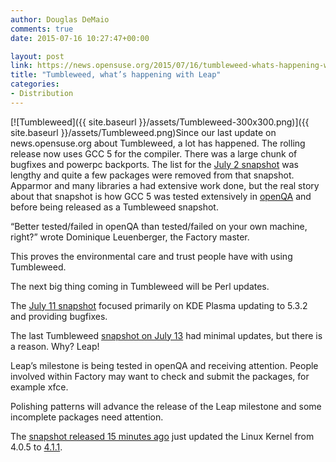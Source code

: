 ```yaml
---
author: Douglas DeMaio
comments: true
date: 2015-07-16 10:27:47+00:00

layout: post
link: https://news.opensuse.org/2015/07/16/tumbleweed-whats-happening-with-leap/
title: "Tumbleweed, what’s happening with Leap"
categories:
- Distribution
---
```

[![Tumbleweed]({{ site.baseurl }}/assets/Tumbleweed-300x300.png)]({{ site.baseurl }}/assets/Tumbleweed.png)Since our last update on news.opensuse.org about Tumbleweed, a lot has happened. The rolling release now uses GCC 5 for the compiler. There was a large chunk of bugfixes and powerpc backports. The list for the [July 2 snapshot](http://lists.opensuse.org/opensuse-factory/2015-07/msg00031.html) was lengthy and quite a few packages were removed from that snapshot. Apparmor and many libraries a had extensive work done, but the real story about that snapshot is how GCC 5 was tested extensively in [openQA](https://openqa.opensuse.org/tests) and before being released as a Tumbleweed snapshot.

“Better tested/failed in openQA than tested/failed on your own machine, right?” wrote Dominique Leuenberger, the Factory master.

This proves the environmental care and trust people have with using Tumbleweed.

The next big thing coming in Tumbleweed will be Perl updates.

The [July 11 snapshot](http://lists.opensuse.org/opensuse-factory/2015-07/msg00313.html) focused primarily on KDE Plasma updating to 5.3.2 and providing bugfixes.

The last Tumbleweed [snapshot on July 13](http://lists.opensuse.org/opensuse-factory/2015-07/msg00362.html) had minimal updates, but there is a reason. Why? Leap!

<!-- more -->Leap’s milestone is being tested in openQA and receiving attention. People involved within Factory may want to check and submit the packages, for example xfce.

Polishing patterns will advance the release of the Leap milestone and some incomplete packages need attention.

The [snapshot released 15 minutes ago](http://lists.opensuse.org/opensuse-factory/2015-07/msg00535.html) just updated the Linux Kernel from 4.0.5 to [4.1.1](https://www.kernel.org/).		

